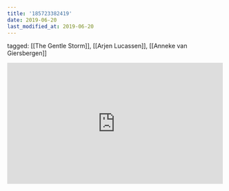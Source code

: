 ```yaml
---
title: '185723382419'
date: 2019-06-20
last_modified_at: 2019-06-20
---
```

tagged: [[The Gentle Storm]], [[Arjen Lucassen]], [[Anneke van Giersbergen]]
<iframe allow="accelerometer; autoplay; clipboard-write; encrypted-media; gyroscope; picture-in-picture" allowfullscreen="" frameborder="0" height="281" id="youtube_iframe" src="https://www.youtube.com/embed/_qpseRKIYuE?feature=oembed&amp;enablejsapi=1&amp;origin=https://safe.txmblr.com&amp;wmode=opaque" width="500"></iframe>